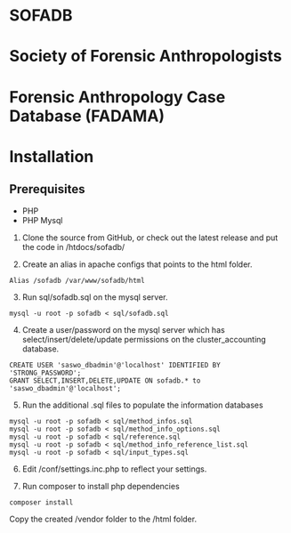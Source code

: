 # SOFADB
# Society of Forensic Anthropologists
# Forensic Anthropology Case Database (FADAMA)


# Installation

## Prerequisites
- PHP
- PHP Mysql

1. Clone the source from GitHub, or check out the latest release and put the code in /htdocs/sofadb/

2.  Create an alias in apache configs that points to the html folder.  
```
Alias /sofadb /var/www/sofadb/html
```
3.  Run sql/sofadb.sql on the mysql server.

```mysql -u root -p sofadb < sql/sofadb.sql```

4.  Create a user/password on the mysql server which has select/insert/delete/update permissions on the cluster_accounting database.
```
CREATE USER 'saswo_dbadmin'@'localhost' IDENTIFIED BY 'STRONG_PASSWORD';
GRANT SELECT,INSERT,DELETE,UPDATE ON sofadb.* to 'saswo_dbadmin'@'localhost';
```

5. Run the additional .sql files to populate the information databases
```mysql -u root -p sofadb < sql/methods.sql
mysql -u root -p sofadb < sql/method_infos.sql
mysql -u root -p sofadb < sql/method_info_options.sql
mysql -u root -p sofadb < sql/reference.sql
mysql -u root -p sofadb < sql/method_info_reference_list.sql
mysql -u root -p sofadb < sql/input_types.sql
```

6.  Edit /conf/settings.inc.php to reflect your settings.

7.  Run composer to install php dependencies

```composer install```
 
Copy the created /vendor folder to the /html folder.



